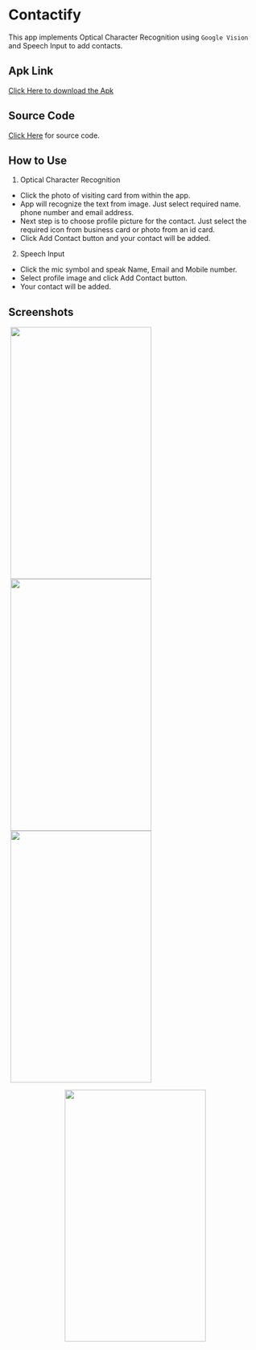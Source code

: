 # Contactify

This app implements Optical Character Recognition using `Google Vision` and Speech Input
to add contacts.

## Apk Link

<a href="https://drive.google.com/open?id=1lurN14tjKHiQrJxnZew5f7hXJ9MeAEy3">Click Here to download the Apk</a>

## Source Code

<a href="https://github.com/mittalHimanshu/Contactify/blob/master/app/src/main/java/com/example/phoenix/ocr/MainActivity.java">Click Here</a> for source code.

## How to Use

1. Optical Character Recognition

* Click the photo of visiting card from within the app.
* App will recognize the text from image. Just select required name. phone number and email address.
* Next step is to choose profile picture for the contact. Just select the required icon from business card or photo from an id card.
* Click Add Contact button and your contact will be added.

2. Speech Input

* Click the mic symbol and speak Name, Email and Mobile number.
* Select profile image and click Add Contact button.
* Your contact will be added.

## Screenshots

<p float="left">
<img src="https://mittalhimanshu151.000webhostapp.com/Images/OCR/1.jpeg" width="280" height="500" hspace="4"/>
<img src="https://mittalhimanshu151.000webhostapp.com/Images/OCR/2.jpg" width="280" height="500" hspace="4"/>
<img src="https://mittalhimanshu151.000webhostapp.com/Images/OCR/3.jpg" width="280" height="500" hspace="4"/>
</p>

<p align="center">
<img src="https://mittalhimanshu151.000webhostapp.com/Images/OCR/4.png" width="280" height="500" hspace="4"/>
</p>